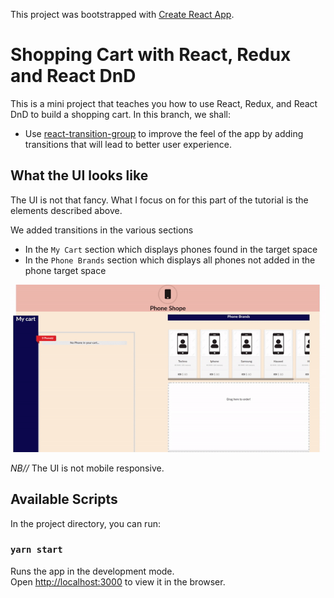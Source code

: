 This project was bootstrapped with [Create React App](https://github.com/facebook/create-react-app).

# Shopping Cart with React, Redux and React DnD
This is a mini project that teaches you how to use React, Redux, and React DnD to build a shopping cart. In this branch, we shall:
- Use [react-transition-group](https://github.com/reactjs/react-transition-group/tree/v1-stable) to improve the feel of the app by adding transitions that will lead to better user experience. 


## What the UI looks like
The UI is not that fancy. What I focus on for this part of the tutorial is the elements described above. 

We added transitions in the various sections
- In the `My Cart` section which displays phones found in the target space
- In the `Phone Brands` section which displays all phones not added in the phone target space

![](./public/images/transition.gif)


*NB//* The UI is not mobile responsive.


## Available Scripts

In the project directory, you can run:

### `yarn start`

Runs the app in the development mode.<br />
Open [http://localhost:3000](http://localhost:3000) to view it in the browser.